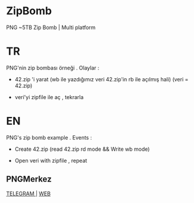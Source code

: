 # ZipBomb
PNG ~5TB Zip Bomb | Multi platform


<h1>TR</h1>
PNG'nin zip bombası örneği . Olaylar :

- 42.zip 'i yarat (wb ile yazdığımız veri 42.zip'in rb ile açılmış hali)
  (veri = 42.zip)
  
- veri'yi zipfile ile aç , tekrarla

<h1>EN</h1>
PNG's zip bomb example . Events :


- Create 42.zip (read 42.zip rd mode && Write wb mode)

- Open veri with zipfile , repeat


<h2>PNGMerkez</h2>
<a href="https://t.me/pngmerkez"> TELEGRAM </a>
 | 
<a href="https://pngmerkez.org">WEB</a>


